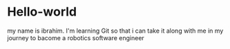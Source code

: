# Hello-world
my name is ibrahim. I'm learning Git so that i can take it along with me in my journey to bacome a robotics software engineer
